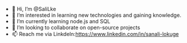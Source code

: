 - 👋 Hi, I’m @SaliLke
- 👀 I’m interested in learning new technologies and gaining knowledge.
- 🌱 I’m currently learning node.js and SQL
- 💞️ I’m looking to collaborate on open-source projects
- 📫 Reach me via LinkdeIn:https://www.linkedin.com/in/sanali-lokuge

<!---
SaliLke/SaliLke is a ✨ special ✨ repository because its `README.md` (this file) appears on your GitHub profile.
You can click the Preview link to take a look at your changes.
--->
